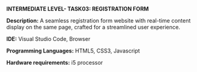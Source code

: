 **INTERMEDIATE LEVEL- TASK03: REGISTRATION FORM**

**Description:** A seamless registration form website with real-time content display on the same page, crafted for a streamlined user experience.

**IDE:** Visual Studio Code, Browser

**Programming Languages:** HTML5, CSS3, Javascript

**Hardware requirements:** i5 processor
